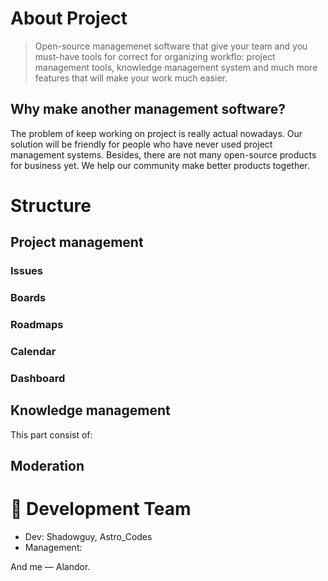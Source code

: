 # About Project

> Open-source managemenet software that give your team and you must-have tools for correct for organizing workflo: project management tools, knowledge management system and much more features that will make your work much easier.

## Why make another management software?

The problem of keep working on project is really actual nowadays. Our solution will be friendly for people who have never used project management systems. Besides, there are not many open-source products for business yet. We help our community make better products together.

# Structure

## Project management

### Issues 

### Boards

### Roadmaps

### Calendar

### Dashboard

## Knowledge management

This part consist of:

## Moderation

# 👥 Development Team

* Dev: Shadowguy, Astro_Codes
* Management:

And me — Alandor.
